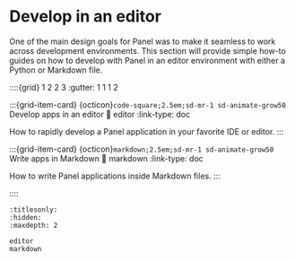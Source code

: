 # Develop in an editor

One of the main design goals for Panel was to make it seamless to work across development environments. This section will provide simple how-to guides on how to develop with Panel in an editor environment with either a Python or Markdown file.

::::{grid} 1 2 2 3
:gutter: 1 1 1 2

:::{grid-item-card} {octicon}`code-square;2.5em;sd-mr-1 sd-animate-grow50` Develop apps in an editor
:link: editor
:link-type: doc

How to rapidly develop a Panel application in your favorite IDE or editor.
:::

:::{grid-item-card} {octicon}`markdown;2.5em;sd-mr-1 sd-animate-grow50` Write apps in Markdown
:link: markdown
:link-type: doc

How to write Panel applications inside Markdown files.
:::

::::

```{toctree}
:titlesonly:
:hidden:
:maxdepth: 2

editor
markdown
```
